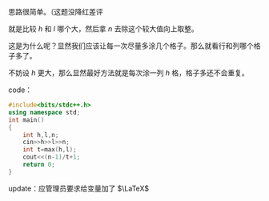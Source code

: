 思路很简单。（这题没降红差评

就是比较 $h$ 和 $l$ 哪个大，然后拿 $n$ 去除这个较大值向上取整。

这是为什么呢？显然我们应该让每一次尽量多涂几个格子。那么就看行和列哪个格子多了。

不妨设 $h$ 更大，那么显然最好方法就是每次涂一列 $h$ 格，格子多还不会重复。

code：
```cpp
#include<bits/stdc++.h>
using namespace std;
int main()
{
	int h,l,n;
	cin>>h>>l>>n;
	int t=max(h,l);
	cout<<(n-1)/t+1;
	return 0;
}
```
update：应管理员要求给变量加了 $\LaTeX$